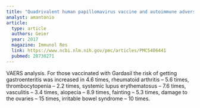 ```yaml
---
title: "Quadrivalent human papillomavirus vaccine and autoimmune adverse events: a case-control assessment of the vaccine adverse event reporting system (VAERS) database"
analyst: amantonio
article:
  type: article
  authors: Geier
  year: 2017
  magazine: Immunol Res
  link: https://www.ncbi.nlm.nih.gov/pmc/articles/PMC5406441
  pubmed: 28730271
---
```


VAERS analysis. For those vaccinated with Gardasil the risk of getting gastroenteritis was increased in 4.6 times, rheumatoid arthritis – 5.6 times, thrombocytopenia – 2.2 times, systemic lupus erythematosus – 7.6 times, vasculitis – 3.4 times, alopecia – 8.9 times, fainting – 5.3 times, damage to the ovaries – 15 times, irritable bowel syndrome – 10 times.
